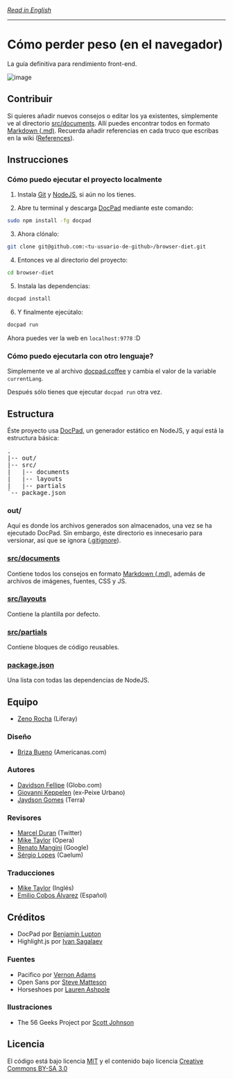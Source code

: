 *[Read in English](https://github.com/zenorocha/browser-diet/blob/master/README-es.md)*

---

# Cómo perder peso (en el navegador)

La guía definitiva para rendimiento front-end.

![image](http://f.cl.ly/items/0H2J2d2r2S402o180B2n/five-geeks.jpg)

## Contribuir

Si quieres añadir nuevos consejos o editar los ya existentes, símplemente ve al directorio [src/documents](https://github.com/zenorocha/browser-diet/blob/master/src/documents). Allí puedes encontrar todos en formato [Markdown (.md)](http://es.wikipedia.org/wiki/Markdown). Recuerda añadir referencias en cada truco que escribas en la wiki ([References](https://github.com/zenorocha/browser-diet/wiki/References)).

## Instrucciones

### Cómo puedo ejecutar el proyecto localmente

1. Instala [Git](http://git-scm.com/downloads) y [NodeJS](http://nodejs.org/download/), si aún no los tienes.

2. Abre tu terminal y descarga [DocPad](https://github.com/bevry/docpad) mediante este comando:
```bash
sudo npm install -fg docpad
```

3. Ahora clónalo:
```bash
git clone git@github.com:<tu-usuario-de-github>/browser-diet.git
```

4. Entonces ve al directorio del proyecto:
```bash
cd browser-diet
```

5. Instala las dependencias:
```bash
docpad install
```

6. Y finalmente ejecútalo:
```bash
docpad run
```

Ahora puedes ver la web en `localhost:9778` :D

### Cómo puedo ejecutarla con otro lenguaje?

Simplemente ve al archivo [docpad.coffee](https://github.com/zenorocha/browser-diet/blob/master/docpad.coffee) y cambia el valor de la variable `currentLang`.

Después sólo tienes que ejecutar `docpad run` otra vez.

## Estructura

Éste proyecto usa [DocPad](https://github.com/bevry/docpad), un generador estático en NodeJS, y aquí está la estructura básica:

<pre>
.
|-- out/
|-- src/
|   |-- documents
|   |-- layouts
|   |-- partials
`-- package.json
</pre>

### out/

Aquí es donde los archivos generados son almacenados, una vez se ha ejecutado DocPad. Sin embargo, éste directorio es innecesario para versionar, así que se ignora ([.gitignore](https://github.com/zenorocha/browser-diet/blob/master/.gitignore)).

### [src/documents](https://github.com/zenorocha/browser-diet/blob/master/src/documents)

Contiene todos los consejos en formato [Markdown (.md)](http://es.wikipedia.org/wiki/Markdown), además de archivos de imágenes, fuentes, CSS y JS.

### [src/layouts](https://github.com/zenorocha/browser-diet/tree/master/src/layouts)

Contiene la plantilla por defecto.

### [src/partials](https://github.com/zenorocha/browser-diet/tree/master/src/partials)

Contiene bloques de código reusables.

### [package.json](https://github.com/zenorocha/browser-diet/blob/master/package.json)

Una lista con todas las dependencias de NodeJS.

## Equipo

* [Zeno Rocha](https://github.com/zenorocha) (Liferay)

### Diseño

* [Briza Bueno](http://www.brizabueno.com/) (Americanas.com)

### Autores

* [Davidson Fellipe](https://github.com/davidsonfellipe) (Globo.com)
* [Giovanni Keppelen](https://github.com/keppelen) (ex-Peixe Urbano)
* [Jaydson Gomes](https://github.com/jaydson) (Terra)

### Revisores

* [Marcel Duran](https://github.com/marcelduran) (Twitter)
* [Mike Taylor](https://github.com/miketaylr) (Opera)
* [Renato Mangini](https://github.com/mangini) (Google)
* [Sérgio Lopes](https://github.com/sergiolopes) (Caelum)

### Traducciones

* [Mike Taylor](https://github.com/miketaylr) (Inglés)
* [Emilio Cobos Álvarez](https://github.com/ecoal95) (Español)

## Créditos

* DocPad por [Benjamin Lupton](https://github.com/balupton)
* Highlight.js por [Ivan Sagalaev](https://github.com/isagalaev/)

### Fuentes

* Pacifico por [Vernon Adams](http://www.fontsquirrel.com/license/pacifico)
* Open Sans por [Steve Matteson](http://www.google.com/webfonts/specimen/Open+Sans)
* Horseshoes por [Lauren Ashpole](http://www.laurenashpole.com/licensing.html)

### Ilustraciones

* The 56 Geeks Project por [Scott Johnson](http://myextralife.com/56geeks/)

## Licencia

El código está bajo licencia [MIT](http://zenorocha.mit-license.org) y el contenido bajo licencia [Creative Commons BY-SA 3.0](http://creativecommons.org/licenses/by-sa/3.0/deed.en_US)